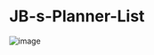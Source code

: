 # JB-s-Planner-List
![image](https://user-images.githubusercontent.com/93324684/149912444-2601e896-130b-4267-9396-582348bcf5e2.png)
